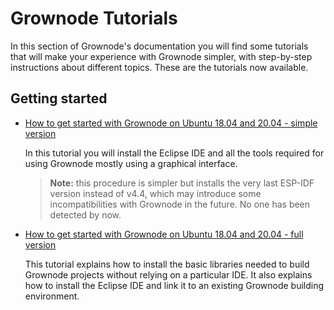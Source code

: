 # Grownode Tutorials

In this section of Grownode's documentation you will find some tutorials that will make your experience with Grownode simpler, with step-by-step instructions about different topics.
These are the tutorials now available.

## Getting started

- [How to get started with Grownode on Ubuntu 18.04 and 20.04 - simple version](grownode_how-to_get-started_ubuntu_1804_2004/ubuntu1804_2004_simple.md)

	In this tutorial you will install the Eclipse IDE and all the tools required for using Grownode mostly using a graphical interface.
	> **Note:** this procedure is simpler but installs the very last ESP-IDF version instead of v4.4, which may introduce some incompatibilities with Grownode in the future. No one has been detected by now.

- [How to get started with Grownode on Ubuntu 18.04 and 20.04 - full version](grownode_how-to_get-started_ubuntu_1804_2004/ubuntu1804_2004_full.md)

	This tutorial explains how to install the basic libraries needed to build Grownode projects without relying on a particular IDE. It also explains how to install the Eclipse IDE and link it to an existing Grownode building environment.
	
